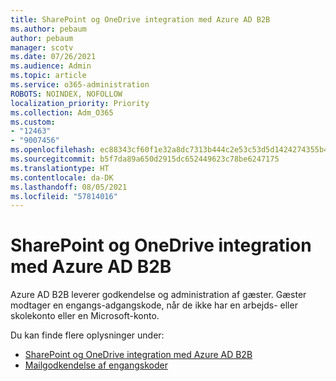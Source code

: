 ```yaml
---
title: SharePoint og OneDrive integration med Azure AD B2B
ms.author: pebaum
author: pebaum
manager: scotv
ms.date: 07/26/2021
ms.audience: Admin
ms.topic: article
ms.service: o365-administration
ROBOTS: NOINDEX, NOFOLLOW
localization_priority: Priority
ms.collection: Adm_O365
ms.custom:
- "12463"
- "9007456"
ms.openlocfilehash: ec88343cf60f1e32a8dc7313b444c2e53c53d5d1424274355b4c96042f0dc629
ms.sourcegitcommit: b5f7da89a650d2915dc652449623c78be6247175
ms.translationtype: HT
ms.contentlocale: da-DK
ms.lasthandoff: 08/05/2021
ms.locfileid: "57814016"
---
```

# <a name="sharepoint-and-onedrive-integration-with-azure-ad-b2b"></a>SharePoint og OneDrive integration med Azure AD B2B

Azure AD B2B leverer godkendelse og administration af gæster. Gæster modtager en engangs-adgangskode, når de ikke har en arbejds- eller skolekonto eller en Microsoft-konto.

Du kan finde flere oplysninger under: 

- [SharePoint og OneDrive integration med Azure AD B2B](/sharepoint/sharepoint-azureb2b-integration)
- [Mailgodkendelse af engangskoder](/azure/active-directory/external-identities/one-time-passcode)

